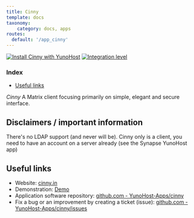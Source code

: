 ```yaml
---
title: Cinny
template: docs
taxonomy:
    category: docs, apps
routes:
  default: '/app_cinny'
---
```


[![Install Cinny with YunoHost](https://install-app.yunohost.org/install-with-yunohost.svg)](https://install-app.yunohost.org/?app=cinny) [![Integration level](https://dash.yunohost.org/integration/cinny.svg)](https://dash.yunohost.org/appci/app/cinny)

### Index

- [Useful links](#useful-links)

*Cinny* A Matrix client focusing primarily on simple, elegant and secure interface.

## Disclaimers / important information

There's no LDAP support (and never will be).
Cinny only is a client, you need to have an account on a server already (see the Synapse YunoHost app)

## Useful links

+ Website: [cinny.in](https://cinny.in/)
+ Demonstration: [Demo](https://app.cinny.in/)
+ Application software repository: [github.com - YunoHost-Apps/cinny](https://github.com/YunoHost-Apps/cinny_ynh)
+ Fix a bug or an improvement by creating a ticket (issue): [github.com - YunoHost-Apps/cinny/issues](https://github.com/YunoHost-Apps/cinny_ynh/issues)
